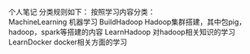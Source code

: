 个人笔记
分类规则如下：
	按照学习内容分类：	
		MachineLearning		机器学习
		BuildHadoop			Hadoop集群搭建，其中包pig，hadoop，spark等搭建的内容
		LearnHadoop			对hadoop相关知识的学习
		LearnDocker			docker相关方面的学习
		
		